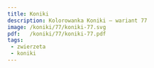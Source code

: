 ```yaml
---
title: Koniki
description: Kolorowanka Koniki – wariant 77
image: /koniki/77/koniki-77.svg
pdf:   /koniki/77/koniki-77.pdf
tags:
 - zwierzeta
 - koniki
---
```

